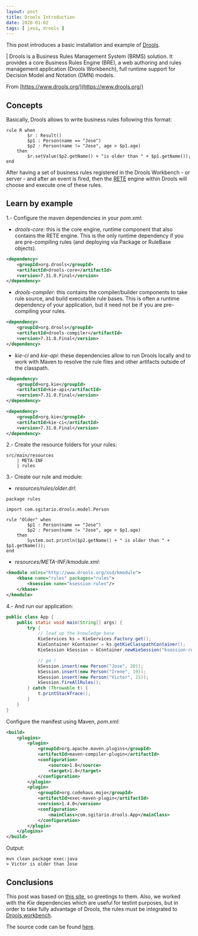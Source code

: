 ```yaml
---
layout: post
title: Drools Introduction
date: 2020-01-02
tags: [ java, drools ]
---
```


This post introduces a basic installation and example of [Drools](https://docs.jboss.org/drools/release/6.5.0.Final/drools-docs/html_single/). 

| Drools is a Business Rules Management System (BRMS) solution. It provides a core Business Rules Engine (BRE), a web authoring and rules management application (Drools Workbench), full runtime support for Decision Model and Notation (DMN) models. 

From [https://www.drools.org/](https://www.drools.org/)

## Concepts

Basically, Drools allows to write business rules following this format:

```drl
rule R when
        $r : Result()
        $p1 : Person(name == "Jose")
        $p2 : Person(name != "Jose", age > $p1.age)
    then
        $r.setValue($p2.getName() + "is older than " + $p1.getName());
end
```

After having a set of business rules registered in the Drools Workbench - or server - and after an event is fired, then the [RETE](https://en.wikipedia.org/wiki/Rete_algorithm) engine within Drools will choose and execute one of these rules.

## Learn by example

1.- Configure the maven dependencies in your *pom.xml*:

- *drools-core*: this is the core engine, runtime component that also contains the RETE engine. This is the only runtime dependency if you are pre-compiling rules (and deploying via Package or RuleBase objects).

```xml
<dependency>
    <groupId>org.drools</groupId>
    <artifactId>drools-core</artifactId>
    <version>7.31.0.Final</version>
</dependency>
```

- *drools-compiler*: this contains the compiler/builder components to take rule source, and build executable rule bases. This is often a runtime dependency of your application, but it need not be if you are pre-compiling your rules. 

```xml
<dependency>
    <groupId>org.drools</groupId>
    <artifactId>drools-compiler</artifactId>
    <version>7.31.0.Final</version>
</dependency>
```

- *kie-ci* and *kie-api*: these dependencies allow to run Drools locally and to work with Maven to resolve the rule files and other artifacts outside of the classpath.

```xml
<dependency>
    <groupId>org.kie</groupId>
    <artifactId>kie-api</artifactId>
    <version>7.31.0.Final</version>
</dependency>

<dependency>
    <groupId>org.kie</groupId>
    <artifactId>kie-ci</artifactId>
    <version>7.31.0.Final</version>
</dependency>
```

2.- Create the resource folders for your rules:

```plain
src/main/resources
    | META-INF
    | rules
```

3.- Create our rule and module:

- *resources/rules/older.drl*:

```drl
package rules

import com.sgitario.drools.model.Person

rule "Older" when
        $p1 : Person(name == "Jose")
        $p2 : Person(name != "Jose", age > $p1.age)
    then
        System.out.println($p2.getName() + " is older than " + $p1.getName());
end
```

- *resources/META-INF/kmodule.xml*:

```xml
<kmodule xmlns="http://www.drools.org/xsd/kmodule">
    <kbase name="rules" packages="rules">
        <ksession name="ksession-rules"/>
    </kbase>
</kmodule>
```

4.- And run our application:

```java
public class App {
    public static void main(String[] args) {
        try {
            // load up the knowledge base
            KieServices ks = KieServices.Factory.get();
            KieContainer kContainer = ks.getKieClasspathContainer();
            KieSession kSession = kContainer.newKieSession("ksession-rules");

            // go !
            kSession.insert(new Person("Jose", 20));
            kSession.insert(new Person("Irene", 19));
            kSession.insert(new Person("Victor", 21));
            kSession.fireAllRules();
        } catch (Throwable t) {
            t.printStackTrace();
        }
    }
}
```

Configure the manifest using Maven, *pom.xml*:

```xml
<build>
    <plugins>
        <plugin>
            <groupId>org.apache.maven.plugins</groupId>
            <artifactId>maven-compiler-plugin</artifactId>
            <configuration>
                <source>1.8</source>
                <target>1.8</target>
            </configuration>
        </plugin>
        <plugin>
            <groupId>org.codehaus.mojo</groupId>
            <artifactId>exec-maven-plugin</artifactId>
            <version>1.4.0</version>
            <configuration>
                <mainClass>com.sgitario.drools.App</mainClass>
            </configuration>
        </plugin>
    </plugins>
</build>
```

Output:

```
mvn clean package exec:java
> Victor is older than Jose
```

## Conclusions

This post was based on [this site](http://www.mastertheboss.com/jboss-jbpm/drools/drools-and-maven-example-project), so greetings to them. Also, we worked with the *Kie* dependencies which are useful for testint purposes, but in order to take fully advantage of Drools, the rules must be integrated to [Drools workbench](https://docs.jboss.org/drools/release/6.2.0.CR3/drools-docs/html/wb.Workbench.html).

The source code can be found [here](https://github.com/Sgitario/drools_tutorial).